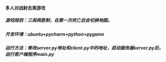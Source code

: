 #### 多人对战射击类游戏
##### 游戏规则：三局两胜制，在第一次死亡后会切换地图。
##### 开发环境：ubuntu+pycharm+python+pygame
##### 运行方法：修改server.py地址和client.py中的地址，启动服务器server.py后，运行客户端程序main.py